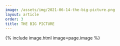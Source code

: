 ```yaml
---
image: /assets/img/2021-06-14-the-big-picture.png
layout: article
order: 3
title: THE BIG PICTURE
---
```


{% include image.html image=page.image %}